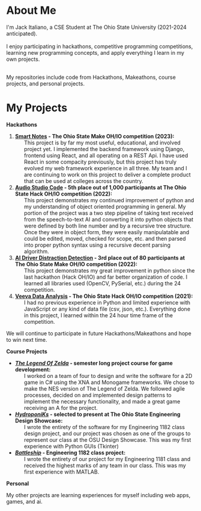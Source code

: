 # About Me
</p>
  I'm Jack Italiano, a CSE Student at The Ohio State University (2021-2024 anticipated). <br /><br />
  I enjoy participating in hackathons, competitive programming competitions, learning new programming concepts, and apply everything I learn in my own projects.<br /><br />

  My repositories include code from Hackathons, Makeathons, course projects, and personal projects.
</p>

# My Projects
**Hackathons**
<ol>
  <li>
  <b><a href="https://github.com/jackitaliano/Make23" target="_blank" rel="noopener noreferrer">Smart Notes</a> - The Ohio State Make OH/IO competition (2023):</b>
  <ul>
    This project is by far my most useful, educational, and involved project yet. I implemented the backend framework using Django, frontend using React, and all operating on a REST Api. I have used React in some compacity previously, but this project has truly evolved my web framework experience in all three. My team and I are continuing to work on this project to deliver a complete product that can be used at colleges across the country.
  </ul> 
  </li>
  <li>
  <b><a href="https://github.com/rahulmedicharla/HackOhio2022" target="_blank" rel="noopener noreferrer">Audio Studio Code</a> - 5th place out of 1,000 participants at The Ohio State Hack OH/IO competition (2022):</b>
  <ul>
    This project demonstrates my continued improvement of python and my understanding of object oriented programming in general. My portion of the project was a two step pipeline of taking text received from the speech-to-text AI and converting it into python objects that were defined by both line number and by a recursive tree structure. Once they were in object form, they were easily manipulatable and could be edited, moved, checked for scope, etc. and then parsed into proper python syntax using a recursive decent parsing algorithm.
  </ul> 
  </li>
  
  <li>
    <b><a href="https://github.com/rahulmedicharla/MakeOhio2022" target="_blank" rel="noopener noreferrer">AI Driver Distraction Detection</a> - 3rd place out of 80 participants at The Ohio State Make OH/IO competition (2022):</b>
    <ul>
    This project demonstrates my great improvement in python since the last hackathon (Hack OH/IO) and far better organization of code. I learned all libraries used (OpenCV, PySerial, etc.) during the 24 competition.
    </ul>
  </li>
  
  <li>
    <b><a href="https://github.com/rahulmedicharla/HackOhio" target="_blank" rel="noopener noreferrer">Veeva Data Analysis</a> - The Ohio State Hack OH/IO competition (2021):</b>
    <ul>
    I had no previous experience in Python and limited experience with JavaScript or any kind of data file (csv, json,  etc.). Everything done in this project, I learned within the 24 hour time frame of the competition.
    </ul>
  </li>
</ol>

We will continue to participate in future Hackathons/Makeathons and hope to win next time.

**Course Projects**
<ul>
  <li>
    <b><a href="https://github.com/jackitaliano/LegendOfZelda" target="_blank" rel="noopener   noreferrer"><i>The Legend Of Zelda</i></a> - semester long project course for game development:</b>
    <ul>
    I worked on a team of four to design and write the software for a 2D game in C# using the XNA and Monogame frameworks. We chose to make the NES version of The Legend of Zelda. We followed agile processes, decided on and implemented design patterns to implement the necessary functionality, and made a great game receiving an A for the project.
    </ul>
  </li>
  <li>
    <b><a href="https://github.com/jackitaliano/HydroponiKs" target="_blank" rel="noopener   noreferrer"><i>HydroponiKs</i></a> - selected to present at The Ohio State Engineering Design Showcase:</b>
    <ul>
    I wrote the entirety of the software for my Engineering 1182 class design project, and our project was chosen as one of the groups to represent our class at the OSU Design Showcase. This was my first experience with Python GUIs (Tkinter)
    </ul>
  </li>
  <li>
    <b><a href="https://github.com/jackitaliano/Battleship" target="_blank" rel="noopener   noreferrer"><i>Battleship</i></a> - Engineering 1182 class project:</b>
  <ul>
    I wrote the entirety of our project for my Engineering 1181 class and received the highest marks of any team in our class. This was my first experience with MATLAB.
  </ul>
  </li>
</ul>

**Personal**
<p>
  My other projects are learning experiences for myself including web apps, games, and ai.
</p>
